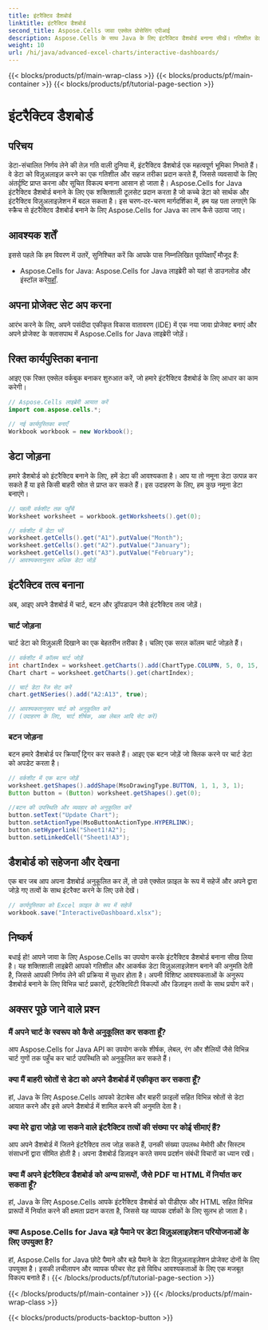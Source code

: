 ```yaml
---
title: इंटरैक्टिव डैशबोर्ड
linktitle: इंटरैक्टिव डैशबोर्ड
second_title: Aspose.Cells जावा एक्सेल प्रोसेसिंग एपीआई
description: Aspose.Cells के साथ Java के लिए इंटरैक्टिव डैशबोर्ड बनाना सीखें। गतिशील डेटा विज़ुअलाइज़ेशन बनाने के लिए चरण-दर-चरण मार्गदर्शिका।
weight: 10
url: /hi/java/advanced-excel-charts/interactive-dashboards/
---
```


{{< blocks/products/pf/main-wrap-class >}}
{{< blocks/products/pf/main-container >}}
{{< blocks/products/pf/tutorial-page-section >}}

# इंटरैक्टिव डैशबोर्ड


## परिचय

डेटा-संचालित निर्णय लेने की तेज़ गति वाली दुनिया में, इंटरैक्टिव डैशबोर्ड एक महत्वपूर्ण भूमिका निभाते हैं। वे डेटा को विज़ुअलाइज़ करने का एक गतिशील और सहज तरीका प्रदान करते हैं, जिससे व्यवसायों के लिए अंतर्दृष्टि प्राप्त करना और सूचित विकल्प बनाना आसान हो जाता है। Aspose.Cells for Java इंटरैक्टिव डैशबोर्ड बनाने के लिए एक शक्तिशाली टूलसेट प्रदान करता है जो कच्चे डेटा को सार्थक और इंटरैक्टिव विज़ुअलाइज़ेशन में बदल सकता है। इस चरण-दर-चरण मार्गदर्शिका में, हम यह पता लगाएंगे कि स्क्रैच से इंटरैक्टिव डैशबोर्ड बनाने के लिए Aspose.Cells for Java का लाभ कैसे उठाया जाए।

## आवश्यक शर्तें

इससे पहले कि हम विवरण में उतरें, सुनिश्चित करें कि आपके पास निम्नलिखित पूर्वापेक्षाएँ मौजूद हैं:

-  Aspose.Cells for Java: Aspose.Cells for Java लाइब्रेरी को यहां से डाउनलोड और इंस्टॉल करें[यहाँ](https://releases.aspose.com/cells/java/).

## अपना प्रोजेक्ट सेट अप करना

आरंभ करने के लिए, अपने पसंदीदा एकीकृत विकास वातावरण (IDE) में एक नया जावा प्रोजेक्ट बनाएं और अपने प्रोजेक्ट के क्लासपाथ में Aspose.Cells for Java लाइब्रेरी जोड़ें।

## रिक्त कार्यपुस्तिका बनाना

आइए एक रिक्त एक्सेल वर्कबुक बनाकर शुरुआत करें, जो हमारे इंटरैक्टिव डैशबोर्ड के लिए आधार का काम करेगी।

```java
// Aspose.Cells लाइब्रेरी आयात करें
import com.aspose.cells.*;

// नई कार्यपुस्तिका बनाएँ
Workbook workbook = new Workbook();
```

## डेटा जोड़ना

हमारे डैशबोर्ड को इंटरैक्टिव बनाने के लिए, हमें डेटा की आवश्यकता है। आप या तो नमूना डेटा उत्पन्न कर सकते हैं या इसे किसी बाहरी स्रोत से प्राप्त कर सकते हैं। इस उदाहरण के लिए, हम कुछ नमूना डेटा बनाएंगे।

```java
// पहली वर्कशीट तक पहुँचें
Worksheet worksheet = workbook.getWorksheets().get(0);

// वर्कशीट में डेटा भरें
worksheet.getCells().get("A1").putValue("Month");
worksheet.getCells().get("A2").putValue("January");
worksheet.getCells().get("A3").putValue("February");
// आवश्यकतानुसार अधिक डेटा जोड़ें
```

## इंटरैक्टिव तत्व बनाना

अब, आइए अपने डैशबोर्ड में चार्ट, बटन और ड्रॉपडाउन जैसे इंटरैक्टिव तत्व जोड़ें।

### चार्ट जोड़ना

चार्ट डेटा को विज़ुअली दिखाने का एक बेहतरीन तरीका है। चलिए एक सरल कॉलम चार्ट जोड़ते हैं।

```java
// वर्कशीट में कॉलम चार्ट जोड़ें
int chartIndex = worksheet.getCharts().add(ChartType.COLUMN, 5, 0, 15, 5);
Chart chart = worksheet.getCharts().get(chartIndex);

// चार्ट डेटा रेंज सेट करें
chart.getNSeries().add("A2:A13", true);

// आवश्यकतानुसार चार्ट को अनुकूलित करें
// (उदाहरण के लिए, चार्ट शीर्षक, अक्ष लेबल आदि सेट करें)
```

### बटन जोड़ना

बटन हमारे डैशबोर्ड पर क्रियाएँ ट्रिगर कर सकते हैं। आइए एक बटन जोड़ें जो क्लिक करने पर चार्ट डेटा को अपडेट करता है।

```java
// वर्कशीट में एक बटन जोड़ें
worksheet.getShapes().addShape(MsoDrawingType.BUTTON, 1, 1, 3, 1);
Button button = (Button) worksheet.getShapes().get(0);

//बटन की उपस्थिति और व्यवहार को अनुकूलित करें
button.setText("Update Chart");
button.setActionType(MsoButtonActionType.HYPERLINK);
button.setHyperlink("Sheet1!A2");
button.setLinkedCell("Sheet1!A3");
```

## डैशबोर्ड को सहेजना और देखना

एक बार जब आप अपना डैशबोर्ड अनुकूलित कर लें, तो उसे एक्सेल फ़ाइल के रूप में सहेजें और अपने द्वारा जोड़े गए तत्वों के साथ इंटरैक्ट करने के लिए उसे देखें।

```java
// कार्यपुस्तिका को Excel फ़ाइल के रूप में सहेजें
workbook.save("InteractiveDashboard.xlsx");
```

## निष्कर्ष

बधाई हो! आपने जावा के लिए Aspose.Cells का उपयोग करके इंटरैक्टिव डैशबोर्ड बनाना सीख लिया है। यह शक्तिशाली लाइब्रेरी आपको गतिशील और आकर्षक डेटा विज़ुअलाइज़ेशन बनाने की अनुमति देती है, जिससे आपकी निर्णय लेने की प्रक्रिया में सुधार होता है। अपनी विशिष्ट आवश्यकताओं के अनुरूप डैशबोर्ड बनाने के लिए विभिन्न चार्ट प्रकारों, इंटरैक्टिविटी विकल्पों और डिज़ाइन तत्वों के साथ प्रयोग करें।

## अक्सर पूछे जाने वाले प्रश्न

### मैं अपने चार्ट के स्वरूप को कैसे अनुकूलित कर सकता हूँ?

आप Aspose.Cells for Java API का उपयोग करके शीर्षक, लेबल, रंग और शैलियों जैसे विभिन्न चार्ट गुणों तक पहुँच कर चार्ट उपस्थिति को अनुकूलित कर सकते हैं।

### क्या मैं बाहरी स्रोतों से डेटा को अपने डैशबोर्ड में एकीकृत कर सकता हूँ?

हां, Java के लिए Aspose.Cells आपको डेटाबेस और बाहरी फ़ाइलों सहित विभिन्न स्रोतों से डेटा आयात करने और इसे अपने डैशबोर्ड में शामिल करने की अनुमति देता है।

### क्या मेरे द्वारा जोड़े जा सकने वाले इंटरैक्टिव तत्वों की संख्या पर कोई सीमाएं हैं?

आप अपने डैशबोर्ड में जितने इंटरैक्टिव तत्व जोड़ सकते हैं, उनकी संख्या उपलब्ध मेमोरी और सिस्टम संसाधनों द्वारा सीमित होती है। अपना डैशबोर्ड डिज़ाइन करते समय प्रदर्शन संबंधी विचारों का ध्यान रखें।

### क्या मैं अपने इंटरैक्टिव डैशबोर्ड को अन्य प्रारूपों, जैसे PDF या HTML में निर्यात कर सकता हूँ?

हां, Java के लिए Aspose.Cells आपके इंटरैक्टिव डैशबोर्ड को पीडीएफ और HTML सहित विभिन्न प्रारूपों में निर्यात करने की क्षमता प्रदान करता है, जिससे यह व्यापक दर्शकों के लिए सुलभ हो जाता है।

### क्या Aspose.Cells for Java बड़े पैमाने पर डेटा विज़ुअलाइज़ेशन परियोजनाओं के लिए उपयुक्त है?

हां, Aspose.Cells for Java छोटे पैमाने और बड़े पैमाने के डेटा विज़ुअलाइज़ेशन प्रोजेक्ट दोनों के लिए उपयुक्त है। इसकी लचीलापन और व्यापक फीचर सेट इसे विविध आवश्यकताओं के लिए एक मजबूत विकल्प बनाते हैं।
{{< /blocks/products/pf/tutorial-page-section >}}

{{< /blocks/products/pf/main-container >}}
{{< /blocks/products/pf/main-wrap-class >}}

{{< blocks/products/products-backtop-button >}}
